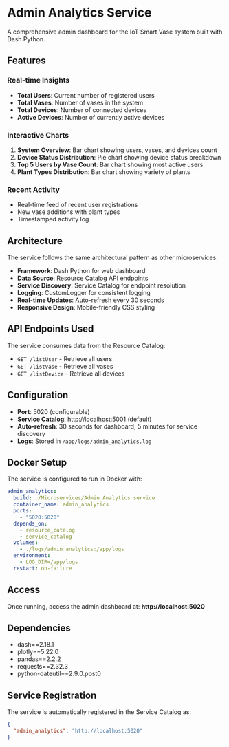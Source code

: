 # Admin Analytics Service

A comprehensive admin dashboard for the IoT Smart Vase system built with Dash Python.

## Features

### Real-time Insights

- **Total Users**: Current number of registered users
- **Total Vases**: Number of vases in the system
- **Total Devices**: Number of connected devices
- **Active Devices**: Number of currently active devices

### Interactive Charts

1. **System Overview**: Bar chart showing users, vases, and devices count
2. **Device Status Distribution**: Pie chart showing device status breakdown
3. **Top 5 Users by Vase Count**: Bar chart showing most active users
4. **Plant Types Distribution**: Bar chart showing variety of plants

### Recent Activity

- Real-time feed of recent user registrations
- New vase additions with plant types
- Timestamped activity log

## Architecture

The service follows the same architectural pattern as other microservices:

- **Framework**: Dash Python for web dashboard
- **Data Source**: Resource Catalog API endpoints
- **Service Discovery**: Service Catalog for endpoint resolution
- **Logging**: CustomLogger for consistent logging
- **Real-time Updates**: Auto-refresh every 30 seconds
- **Responsive Design**: Mobile-friendly CSS styling

## API Endpoints Used

The service consumes data from the Resource Catalog:

- `GET /listUser` - Retrieve all users
- `GET /listVase` - Retrieve all vases
- `GET /listDevice` - Retrieve all devices

## Configuration

- **Port**: 5020 (configurable)
- **Service Catalog**: http://localhost:5001 (default)
- **Auto-refresh**: 30 seconds for dashboard, 5 minutes for service discovery
- **Logs**: Stored in `/app/logs/admin_analytics.log`

## Docker Setup

The service is configured to run in Docker with:

```yaml
admin_analytics:
  build: ./Microservices/Admin Analytics service
  container_name: admin_analytics
  ports:
    - "5020:5020"
  depends_on:
    - resource_catalog
    - service_catalog
  volumes:
    - ./logs/admin_analytics:/app/logs
  environment:
    - LOG_DIR=/app/logs
  restart: on-failure
```

## Access

Once running, access the admin dashboard at: **http://localhost:5020**

## Dependencies

- dash==2.18.1
- plotly==5.22.0
- pandas==2.2.2
- requests==2.32.3
- python-dateutil==2.9.0.post0

## Service Registration

The service is automatically registered in the Service Catalog as:

```json
{
  "admin_analytics": "http://localhost:5020"
}
```
